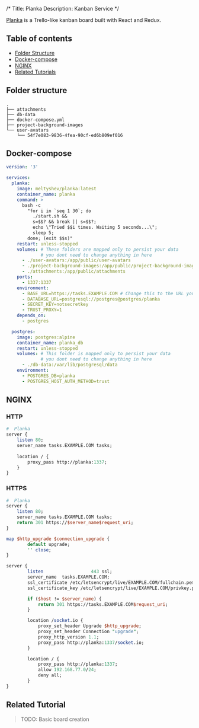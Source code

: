 /*
Title: Planka
Description: Kanban Service
*/

[Planka](https://github.com/plankanban/planka) is a Trello-like kanban board built with React and Redux.
## Table of contents
- [Folder Structure](#folder-structure)
- [Docker-compose](#docker-compose)
- [NGINX](#nginx)
- [Related Tutorials](#related-tutorials)
## Folder structure

```
.
├── attachments
├── db-data
├── docker-compose.yml
├── project-background-images
└── user-avatars
    └── 54f7e083-9836-4fea-90cf-ed6b809ef016
```
## Docker-compose

```yaml
version: '3'

services:
  planka:
    image: meltyshev/planka:latest
    container_name: planka
    command: >
      bash -c
        "for i in `seq 1 30`; do
          ./start.sh &&
          s=$$? && break || s=$$?;
          echo \"Tried $$i times. Waiting 5 seconds...\";
          sleep 5;
        done; (exit $$s)"
    restart: unless-stopped
    volumes: # These folders are mapped only to persist your data
             # you dont need to change anything in here
      - ./user-avatars:/app/public/user-avatars
      - ./project-background-images:/app/public/project-background-images
      - ./attachments:/app/public/attachments
    ports:
      - 1337:1337
    environment:
      - BASE_URL=https://tasks.EXAMPLE.COM # Change this to the URL you will use for this service
      - DATABASE_URL=postgresql://postgres@postgres/planka
      - SECRET_KEY=notsecretkey  
      - TRUST_PROXY=1
    depends_on:
      - postgres

  postgres:
    image: postgres:alpine
    container_name: planka_db
    restart: unless-stopped
    volumes: # This folder is mapped only to persist your data
             # you dont need to change anything in here
      - ./db-data:/var/lib/postgresql/data
    environment:
      - POSTGRES_DB=planka
      - POSTGRES_HOST_AUTH_METHOD=trust
```

## NGINX

### HTTP
```perl
#  Planka
server {
    listen 80;
    server_name tasks.EXAMPLE.COM tasks;
    
    location / {
        proxy_pass http://planka:1337;
    }
}
```

### HTTPS
```perl
#  Planka
server {
    listen 80;
    server_name tasks.EXAMPLE.COM tasks;
    return 301 https://$server_name$request_uri;
}

map $http_upgrade $connection_upgrade {
        default upgrade;
        '' close;
}

server {
        listen                  443 ssl;
        server_name  tasks.EXAMPLE.COM;
        ssl_certificate /etc/letsencrypt/live/EXAMPLE.COM/fullchain.pem;
        ssl_certificate_key /etc/letsencrypt/live/EXAMPLE.COM/privkey.pem;

        if ($host != $server_name) {
            return 301 https://tasks.EXAMPLE.COM$request_uri;
        }

        location /socket.io {
            proxy_set_header Upgrade $http_upgrade;
            proxy_set_header Connection "upgrade";
            proxy_http_version 1.1;
            proxy_pass http://planka:1337/socket.io;
        }

        location / {
            proxy_pass http://planka:1337;
            allow 192.168.77.0/24;
            deny all;
        }
}
```

## Related Tutorial

> TODO: Basic board creation